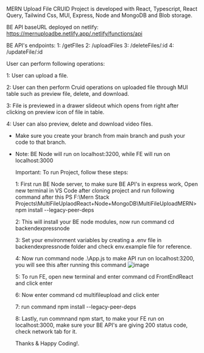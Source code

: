 MERN Upload File CRUID Project is developed with React, Typescript, React Query, Tailwind Css, MUI, Express, Node and MongoDB and Blob storage.

BE API baseURL deployed on netlify: https://mernuploadbe.netlify.app/.netlify/functions/api

BE API's endpoints:
1: /getFIles
2: /uploadFiles
3: /deleteFiles/:id
4: /updateFile/:id

User can perform following operations: 

1: User can upload a file.

2: User can then perform Cruid operations on uploaded file through MUI table such as preview file, delete, and download.

3: File is previewed in a drawer slideout which opens from right after clicking on preview icon of file in table.

4: User can also preview, delete and download video files.

- Make sure you create your branch from main branch and push your code to that branch.
- Note: BE Node will run on localhost:3200, while FE will run on localhost:3000

  Important: To run Project, follow these steps:

  1: First run BE Node server, to make sure BE API's in express work, Open new terminal in VS Code after cloning project and run following command after this PS F:\Mern Stack Projects\MultiFileUplaodReact+Node+MongoDB\MultiFileUploadMERN> npm install --legacy-peer-deps
  
  2: This will install your BE node modules, now run command cd backendexpressnode
  
  3: Set your environment variables by creating a .env file in backendexpressnode folder and check env.example file for reference.
  
  4: Now run command node .\App.js to make API run on localhost:3200, you will see this after running this command ![image](https://github.com/Moeexpro/MERNUploadFileCRUID/assets/45965772/f4e1d89f-5fed-4cdf-acf1-253076d1e447)

  
  5: To run FE, open new terminal and enter command cd FrontEndReact and click enter
  
  6: Now enter command cd multifileupload and click enter
  
  7: run command npm install --legacy-peer-deps
  
  8: Lastly, run commnand npm start, to make your FE run on localhost:3000, make sure your BE API's are giving 200 status code, check network tab for it.
  


  Thanks & Happy Coding!.
